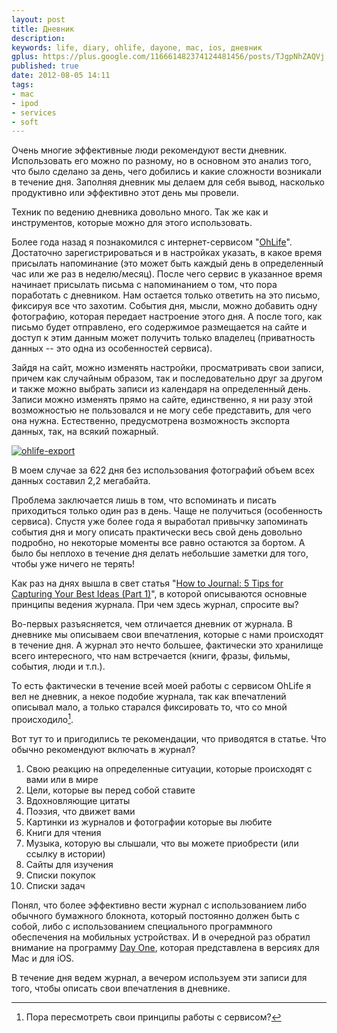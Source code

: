 ```yaml
---
layout: post
title: Дневник
description: 
keywords: life, diary, ohlife, dayone, mac, ios, дневник
gplus: https://plus.google.com/116661482374124481456/posts/TJgpNhZAQVj
published: true
date: 2012-08-05 14:11
tags:
- mac
- ipod
- services
- soft
---
```


Очень многие эффективные люди рекомендуют вести дневник. Использовать его можно по разному, но в основном это анализ того, что было сделано за день, чего добились и какие сложности возникали в течение дня. Заполняя дневник мы делаем для себя вывод, насколько продуктивно или эффективно этот день мы провели.

Техник по ведению дневника довольно много. Так же как и инструментов, которые можно для этого использовать. 

Более года назад я познакомился с интернет-сервисом "[OhLife](https://ohlife.com "OhLife")". Достаточно зарегистрироваться и в настройках указать, в какое время присылать напоминание (это может быть каждый день в определенный час или же раз в неделю/месяц). После чего сервис в указанное время начинает присылать письма с напоминанием о том, что пора поработать с дневником. Нам остается только ответить на это письмо, фиксируя все что захотим. События дня, мысли, можно добавить одну фотографию, которая передает настроение этого дня. А после того, как письмо будет отправлено, его содержимое размещается на сайте и доступ к этим данным может получить только владелец (приватность данных -- это одна из особенностей сервиса).

Зайдя на сайт, можно изменять настройки, просматривать свои записи, причем как случайным образом, так и последовательно друг за другом и также можно выбрать записи из календаря на определенный день. Записи можно изменять прямо на сайте, единственно, я ни разу этой возможностью не пользовался и не могу себе представить, для чего она нужна. Естественно, предусмотрена возможность экспорта  данных, так, на всякий пожарный.

[![ohlife-export](http://static.juev.org/2012/08/ohlife_export-th.png)](http://static.juev.org/2012/08/ohlife_export.png "OhLife")

В моем случае за 622 дня без использования фотографий объем всех данных составил 2,2 мегабайта.

Проблема заключается лишь в том, что вспоминать и писать приходиться только один раз в день. Чаще не получиться (особенность сервиса). Спустя уже более года я выработал привычку запоминать события дня и могу описать практически весь свой день довольно подробно, но некоторые моменты все равно остаются за бортом. А было бы неплохо в течение дня делать небольшие заметки для того, чтобы уже ничего не терять!

Как раз на днях вышла в свет статья "[How to Journal: 5 Tips for Capturing Your Best Ideas (Part 1)](http://writetodone.com/2012/08/03/how-to-journal-5-tips-for-capturing-your-best-ideas-part-1-of-2/ "WriteToDone")", в которой описываются основные принципы ведения журнала. При чем здесь журнал, спросите вы?

Во-первых разъясняется, чем отличается дневник от журнала. В дневнике мы описываем свои впечатления, которые с нами происходят в течение дня. А журнал это нечто большее, фактически это хранилище всего интересного, что нам встречается (книги, фразы, фильмы, события, люди и т.п.).

То есть фактически в течение всей моей работы с сервисом OhLife я вел не дневник, а некое подобие журнала, так как впечатлений описывал мало, а только старался фиксировать то, что со мной происходило[^1]. 

[^1]: Пора пересмотреть свои принципы работы с сервисом?

Вот тут то и пригодились те рекомендации, что приводятся в статье. Что обычно рекомендуют включать в журнал?

1. Свою реакцию на определенные ситуации, которые происходят с вами или в мире
2. Цели, которые вы перед собой ставите
3. Вдохновляющие цитаты
4. Поэзия, что движет вами
5. Картинки из журналов и фотографии которые вы любите
6. Книги для чтения
7. Музыка, которую вы слышали, что вы можете приобрести (или ссылку в истории)
8. Сайты для изучения
9. Списки покупок
10. Списки задач

Понял, что более эффективно вести журнал с использованием либо обычного бумажного блокнота, который постоянно должен быть с собой, либо с использованием специального программного обеспечения на мобильных устройствах. И в очередной раз обратил внимание на программу [Day One](http://dayoneapp.com "Day One &#124; A simple Journal"), которая представлена в версиях для Mac и для iOS. 

В течение дня ведем журнал, а вечером используем эти записи для того, чтобы описать свои впечатления в дневнике.
